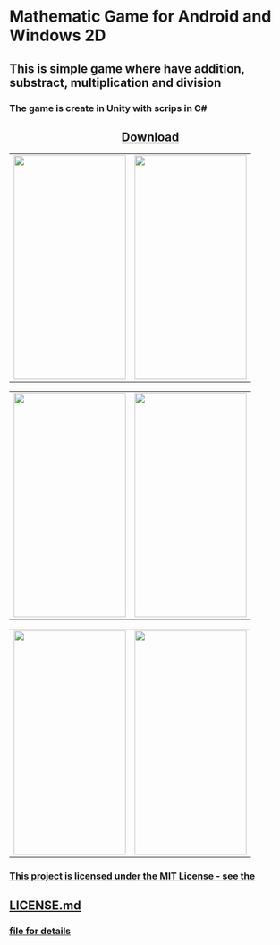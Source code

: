 # Mathematic Game for Android and Windows 2D

<h2>This is simple game where have addition, substract, multiplication and division</h2>
<h3>The game is create in Unity with scrips in C#</h3>
<p align="center">
 <h2 align="center"> <a href="https://github.com/BlueButterflies/MathematicGame/files/10747262/Math.Game.setup.zip">Download</h2>
</p>

<table>
  <tr>
    <td>
  <img src="https://user-images.githubusercontent.com/52591976/197744923-1720fc03-5b27-4c2e-ba03-8b685e64f671.png" width="200" height="400">
    </td>
    <td>
  <img src="https://user-images.githubusercontent.com/52591976/197783017-f3bb74b6-5d0a-4f8b-af1f-10b164ec503d.png" width="200" height="400">
    </td>
</tr>
</table>  

<table>
  <tr>
    <td>
  <img src="https://user-images.githubusercontent.com/52591976/197783244-0e38437d-2971-456c-bbea-1c2c4ca466eb.png" width="200" height="400">
    </td>
    <td>
  <img src="https://user-images.githubusercontent.com/52591976/197783373-14d16b94-b0b8-41ec-a6eb-06a3a3580243.png" width="200" height="400">
    </td>
</tr>
</table> 

<table>
  <tr>
    <td>
  <img src="https://user-images.githubusercontent.com/52591976/197783592-0d3aa3d8-9f01-4895-b07f-c99564a93861.png" width="200" height="400">
    </td>
    <td>
  <img src="https://user-images.githubusercontent.com/52591976/197783603-149a0614-a40f-42fa-b89a-38bdf1aefc36.png" width="200" height="400">
    </td>
</tr>
</table> 

<p>
  <h3> This project is licensed under the MIT License - see the</h3>
  <h2><a href="https://github.com/BlueButterflies/MathematicGame/blob/main/LICENSE">LICENSE.md</h2> <h3>file for details </h3>
  </p>
